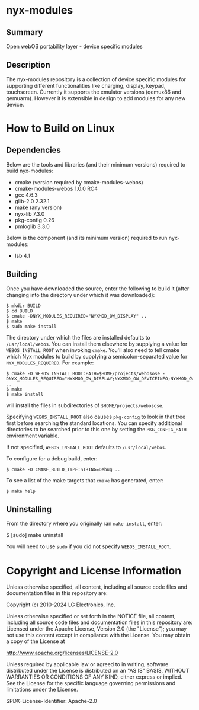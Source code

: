 nyx-modules
===========

Summary
-------
Open webOS portability layer - device specific modules

Description
-----------

The nyx-modules repository is a collection of device specific modules for supporting different functionalities like charging, display, keypad, touchscreen. Currently it supports the emulator versions (qemux86 and qemuarm). However it is extensible in design to add modules for any new device.

How to Build on Linux
=====================

## Dependencies

Below are the tools and libraries (and their minimum versions) required to build nyx-modules:

* cmake (version required by cmake-modules-webos)
* cmake-modules-webos 1.0.0 RC4
* gcc 4.6.3
* glib-2.0 2.32.1
* make (any version)
* nyx-lib 7.3.0
* pkg-config 0.26
* pmloglib 3.3.0

Below is the component (and its minimum version) required to run nyx-modules:
* lsb 4.1

## Building

Once you have downloaded the source, enter the following to build it (after
changing into the directory under which it was downloaded):

    $ mkdir BUILD
    $ cd BUILD
    $ cmake -DNYX_MODULES_REQUIRED="NYXMOD_OW_DISPLAY" ..
    $ make
    $ sudo make install

The directory under which the files are installed defaults to `/usr/local/webos`.
You can install them elsewhere by supplying a value for `WEBOS_INSTALL_ROOT`
when invoking `cmake`. You'll also need to tell cmake which Nyx modules to build
by supplying a semicolon-separated value for `NYX_MODULES_REQUIRED`. For example:

    $ cmake -D WEBOS_INSTALL_ROOT:PATH=$HOME/projects/webosose -DNYX_MODULES_REQUIRED="NYXMOD_OW_DISPLAY;NYXMOD_OW_DEVICEINFO;NYXMOD_OW_OSINFO" ..
    $ make
    $ make install

will install the files in subdirectories of `$HOME/projects/webosose`.

Specifying `WEBOS_INSTALL_ROOT` also causes `pkg-config` to look in that tree
first before searching the standard locations. You can specify additional
directories to be searched prior to this one by setting the `PKG_CONFIG_PATH`
environment variable.

If not specified, `WEBOS_INSTALL_ROOT` defaults to `/usr/local/webos`.

To configure for a debug build, enter:

    $ cmake -D CMAKE_BUILD_TYPE:STRING=Debug ..

To see a list of the make targets that `cmake` has generated, enter:

    $ make help

## Uninstalling

From the directory where you originally ran `make install`, enter:

 $ [sudo] make uninstall

You will need to use `sudo` if you did not specify `WEBOS_INSTALL_ROOT`.

# Copyright and License Information

Unless otherwise specified, all content, including all source code files and
documentation files in this repository are:

Copyright (c) 2010-2024 LG Electronics, Inc.

Unless otherwise specified or set forth in the NOTICE file, all content,
including all source code files and documentation files in this repository are:
Licensed under the Apache License, Version 2.0 (the "License");
you may not use this content except in compliance with the License.
You may obtain a copy of the License at

http://www.apache.org/licenses/LICENSE-2.0

Unless required by applicable law or agreed to in writing, software
distributed under the License is distributed on an "AS IS" BASIS,
WITHOUT WARRANTIES OR CONDITIONS OF ANY KIND, either express or implied.
See the License for the specific language governing permissions and
limitations under the License.

SPDX-License-Identifier: Apache-2.0

